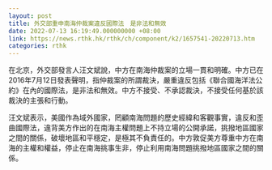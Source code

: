 ```yaml
---
layout: post
title: 外交部重申南海仲裁案違反國際法　是非法和無效
date: 2022-07-13 16:19:49.000000000 +08:00
link: https://news.rthk.hk/rthk/ch/component/k2/1657541-20220713.htm
categories: rthk
---
```


在北京，外交部發言人汪文斌說，中方在南海仲裁案的立場一貫和明確。中方已在2016年7月12日發表聲明，指仲裁案的所謂裁決，嚴重違反包括《聯合國海洋法公約》在內的國際法，是非法和無效。中方不接受、不承認裁決，不接受任何基於該裁決的主張和行動。

汪文斌表示，美國作為域外國家，罔顧南海問題的歷史經緯和客觀事實，違反和歪曲國際法，違背美方作出的在南海主權問題上不持立場的公開承諾，挑撥地區國家之間的關係，破壞地區和平穩定，是極其不負責任的。中方敦促美方尊重中方在南海的主權和權益，停止在南海挑事生非，停止利用南海問題挑撥地區國家之間的關係。
